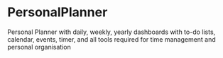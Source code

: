 # PersonalPlanner
Personal Planner with daily, weekly, yearly dashboards with to-do lists, calendar, events, timer, and all tools required for time management and personal organisation
